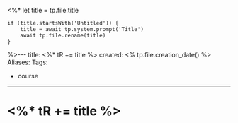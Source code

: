 <%*
	let title = tp.file.title
	
	if (title.startsWith('Untitled')) {
		title = await tp.system.prompt('Title')
		await tp.file.rename(title)
	}
	
%>---
title: <%* tR += title %>
created: <% tp.file.creation_date() %>
Aliases:
Tags:
 - course
---

# <%* tR += title %>

